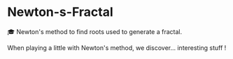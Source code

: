 # Newton-s-Fractal
🎓 Newton's method to find roots used to generate a fractal.

When playing a little with Newton's method, we discover... interesting stuff !
